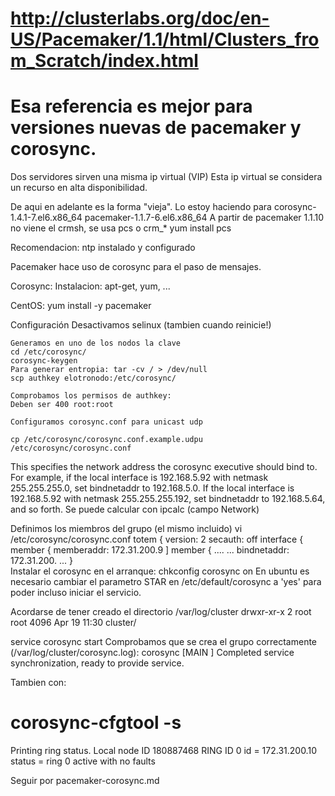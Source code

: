 # http://clusterlabs.org/doc/en-US/Pacemaker/1.1/html/Clusters_from_Scratch/index.html 
# Esa referencia es mejor para versiones nuevas de pacemaker y corosync.

Dos servidores sirven una misma ip virtual (VIP)
Esta ip virtual se considera un recurso en alta disponibilidad.


De aqui en adelante es la forma "vieja". Lo estoy haciendo para 
corosync-1.4.1-7.el6.x86_64 
pacemaker-1.1.7-6.el6.x86_64
  A partir de pacemaker 1.1.10 no viene el crmsh, se usa pcs o crm_*
  yum install pcs

Recomendacion: ntp instalado y configurado

Pacemaker hace uso de corosync para el paso de mensajes.

Corosync:
Instalacion: apt-get, yum, ...

CentOS: yum install -y pacemaker

Configuración
	Desactivamos selinux (tambien cuando reinicie!)

	Generamos en uno de los nodos la clave
	cd /etc/corosync/
	corosync-keygen
	Para generar entropia: tar -cv / > /dev/null
	scp authkey elotronodo:/etc/corosync/

	Comprobamos los permisos de authkey:
	Deben ser 400 root:root

	Configuramos corosync.conf para unicast udp
	
	cp /etc/corosync/corosync.conf.example.udpu /etc/corosync/corosync.conf

This specifies the network address the corosync executive should bind to. For example, if the local interface is 192.168.5.92 with netmask 255.255.255.0, set bindnetaddr to 192.168.5.0. If the local interface is 192.168.5.92 with netmask 255.255.255.192, set bindnetaddr to 192.168.5.64, and so forth.
Se puede calcular con ipcalc (campo Network)

Definimos los miembros del grupo (el mismo incluido)
vi /etc/corosync/corosync.conf
totem {
        version: 2
        secauth: off
        interface {
                member {
                        memberaddr: 172.31.200.9
		]
		member { ....
		...
		bindnetaddr: 172.31.200.
		...
 	}               	
Instalar el corosync en el arranque: chkconfig corosync on
En ubuntu es necesario cambiar el parametro STAR en /etc/default/corosync a 'yes' para poder incluso iniciar el servicio.

Acordarse de tener creado el directorio /var/log/cluster
drwxr-xr-x 2 root root 4096 Apr 19 11:30 cluster/

service corosync start
Comprobamos que se crea el grupo correctamente (/var/log/cluster/corosync.log):
corosync [MAIN  ] Completed service synchronization, ready to provide service.

Tambien con:
# corosync-cfgtool -s
Printing ring status.
Local node ID 180887468
RING ID 0
        id      = 172.31.200.10
        status  = ring 0 active with no faults
	
Seguir por pacemaker-corosync.md

